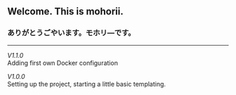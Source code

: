 ## Welcome. This is mohorii.
### ありがとうごやいます。モホリ—です。

----

_V1.1.0_ \
Adding first own Docker configuration

_V1.0.0_ \
Setting up the project, starting a little basic templating.